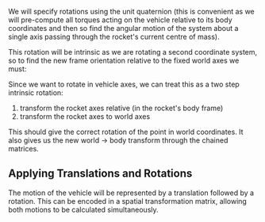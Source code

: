 
We will specify rotations using the unit quaternion (this is convenient as we will pre-compute all torques acting on the vehicle relative to its body coordinates and then so find the angular motion of the system
about a single axis passing through the rocket's current centre of mass). 

This rotation will be intrinsic as we are rotating a second coordinate system, so to find the new frame orientation relative to the fixed world axes we must:

Since we want to rotate in vehicle axes, we can treat this as a two step intrinsic rotation:
1) transform the rocket axes relative (in the rocket's body frame)
2) transform the rocket axes to world axes

This should give the correct rotation of the point in world coordinates. It also gives us the new world -> body transform through the chained matrices.

## Applying Translations and Rotations

The motion of the vehicle will be represented by a translation followed by a rotation. This can be encoded in a spatial transformation matrix, allowing both motions to be calculated simultaneously.